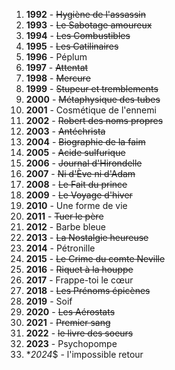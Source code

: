 1. **1992** - ~~Hygiène de l'assassin~~
2. **1993** - ~~Le Sabotage amoureux~~
3. **1994** - ~~Les Combustibles~~
4. **1995** - ~~Les Catilinaires~~
5. **1996** - Péplum
6. **1997** - ~~Attentat~~
7. **1998** - ~~Mercure~~
8. **1999** - ~~Stupeur et tremblements~~
9. **2000** - ~~Métaphysique des tubes~~
10. **2001** - Cosmétique de l'ennemi
11. **2002** - ~~Robert des noms propres~~
12. **2003** - ~~Antéchrista~~
13. **2004** - ~~Biographie de la faim~~
14. **2005** - ~~Acide sulfurique~~
15. **2006** - ~~Journal d'Hirondelle~~
16. **2007** - ~~Ni d'Ève ni d'Adam~~
17. **2008** - ~~Le Fait du prince~~
18. **2009** - ~~Le Voyage d'hiver~~
19. **2010** - Une forme de vie
20. **2011** - ~~Tuer le père~~
21. **2012** - Barbe bleue
22. **2013** - ~~La Nostalgie heureuse~~
23. **2014** - Pétronille
24. **2015** - ~~Le Crime du comte Neville~~
25. **2016** - ~~Riquet à la houppe~~
26. **2017** - Frappe-toi le cœur
27. **2018** - ~~Les Prénoms épicènes~~
28. **2019** - Soif
29. **2020** - ~~Les Aérostats~~
30. **2021** - ~~Premier sang~~
32. **2022** - ~~le livre des soeurs~~
33. **2023** - Psychopompe
34. **2024*$ - l'impossible retour
